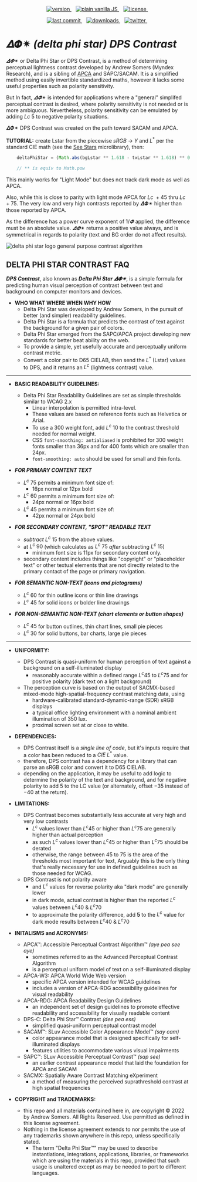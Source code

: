 <p align="center">

  <a href="https://npmjs.org/package/deltaphistar">
    <img src="https://badgen.net/npm/v/deltaphistar?color=3000c0&icon=npm" alt="version" />
  </a> &nbsp;&nbsp;
  <a href="https://github.com/Myndex/deltaphistar/src/">
    <img src="https://badgen.net/badge/JS/Vanilla/889900" alt="plain vanilla JS" />
  </a> &nbsp;&nbsp;
  <a href="https://github.com/Myndex/deltaphistar/blob/master/LICENSE.md">
    <img src="https://badgen.net/badge/license/AGPL?icon=github&color=BB5FD1" alt="license" />
  </a> &nbsp;&nbsp;
</p>
<p align="center">
  <a href="https://github.com/Myndex/deltaphistar">
    <img src="https://badgen.net/github/last-commit/Myndex/deltaphistar/?icon=github" alt="last commit" />
  </a> &nbsp;&nbsp;
  <a href="https://npmjs.org/package/deltaphistar">
    <img src="https://badgen.net/npm/dt/deltaphistar?color=6000b0&icon=npm" alt="downloads" />
  </a> &nbsp;&nbsp;
  <a href="https://twitter.com/MyndexResearch">
    <img src="https://badgen.net/badge/@/MyndexResearch?icon=twitter" alt="twitter" />
  </a> &nbsp;&nbsp;
</p>


# 𝜟𝜱✴︎ _(delta phi star) DPS Contrast_
$𝜟𝜱✴︎$ or Delta Phi Star or DPS Contrast, is a method of determining perceptual lightness contrast developed by Andrew Somers (Myndex Research), and is a sibling of [APCA](https://github.com/Myndex/SAPC-APCA) and SAPC/SACAM. It is a simplified method using easily invertible standardized maths, however it lacks some useful properties such as polarity sensitivity.

But In fact, $𝜟𝜱✴︎$ is intended for applications where a "general" simplifed perceptual contrast is desired, where polarity sensitivity is not needed or is more ambiguous. Nevertheless, polarity sensitivity can be emulated by adding $Lc\ 5$ to negative polarity situations.

𝜟𝜱✴︎ DPS Contrast was created on the path toward SACAM and APCA.

**TUTORIAL:** create Lstar from the piecewise $sRGB$ &rarr; $Y$ and $L^*$ per the standard CIE math (see the [See Stars](https://github.com/Myndex/seestars) microlibrary), then:

```js
    deltaPhiStar = (Math.abs(bgLstar ** 1.618 - txLstar ** 1.618) ** 0.618) * 1.414 - 40 ;
    
    // ** is equiv to Math.pow
```

This mainly works for "Light Mode" but does not track dark mode as well as APCA.

Also, while this is close to parity with light mode APCA for $Lc\ +45$ thru $Lc\ +75$. The very low and very high contrasts reported by 𝜟𝜱✴︎ higher than those reported by APCA.

As the difference has a power curve exponent of $1/𝜱$ applied, the difference must be an absolute value. $𝜟𝜱✴︎$ returns a positive value always, and is symmetrical in regards to polarity (text and BG order do not affect results). 

<img alt="delta phi star logo general purpose contrast algorithm" src="https://user-images.githubusercontent.com/42009457/183782606-309d650e-8c74-4701-92a3-431179ed287f.png" id="deltaphistar-contrast-logo">


## DELTA PHI STAR CONTRAST FAQ
***DPS Contrast***, also known as ***Delta Phi Star 𝜟𝜱✴︎***, is a simple formula for predicting human visual perception of contrast between text and background on computer monitors and devices. 

- **WHO WHAT WHERE WHEN WHY HOW**
    - Delta Phi Star was developed by Andrew Somers, in the pursuit of better (and simpler) readability guidelines.
    - Delta Phi Star is a formula that predicts the contrast of text against the background for a given pair of colors.
    - Delta Phi Star emerged from the SAPC/APCA project developing new standards for better beat ability on the web.
    - To provide a simple, yet usefully accurate and perceptually uniform contrast metric.
    - Convert a color pair to D65 CIELAB, then send the $L^*$ (Lstar) values to DPS, and it returns an $L^c$ (lightness contrast) value.

---
- **BASIC READABILITY GUIDELINES:**
    - Delta Phi Star Readability Guidelines are set as simple thresholds similar to WCAG 2.x 
        - Linear interpolation is permitted intra-level.
        - These values are based on reference fonts such as Helvetica or Arial.
        - To use a 300 weight font, add $L^c\ 10$ to the contrast threshold needed for normal weight.
        - CSS `font-smoothing: antialiased` is prohibited for 300 weight fonts smaller than 36px and for 400 fonts which are smaller than 24px.
        - `font-smoothing: auto` should be used for small and thin fonts.

- **_FOR PRIMARY CONTENT TEXT_**
    - $L^c\ 75$ permits a minimum font size of:
        - 16px normal or 12px bold
    - $L^c\ 60$ permits a minimum font size of:
        - 24px normal or 16px bold
    - $L^c\ 45$ permits a minimum font size of:
        - 42px normal or 24px bold
- **_FOR SECONDARY CONTENT, "SPOT" READABLE TEXT_**
    - _subtract_ $L^c\ 15$ from the above values.
    - at $L^c\ 90$ (which calculates as $L^c\ 75$ _after_ subtracting $L^c\ 15$)
        - minimum font size is 11px for secondary content only.
    - secondary content includes things like "copyright" or "placeholder text" or other textual elements that are not directly related to the primary contact of the page or primary navigation.

- **_FOR SEMANTIC NON-TEXT (icons and pictograms)_**
    - $L^c\ 60$ for thin outline icons or thin line drawings
    - $L^c\ 45$ for solid icons or bolder line drawings
- **_FOR NON-SEMANTIC NON-TEXT (chart elements or button shapes)_**
    - $L^c\ 45$ for button outlines, thin chart lines, small pie pieces
    - $L^c\ 30$ for solid buttons, bar charts, large pie pieces

---

- **UNIFORMITY:**
    - DPS Contrast is quasi-uniform for human perception of text against a background on a self-illuminated display
        - reasonably accurate within a defined range $L^c 45$ to $L^c 75$ and for positive polarity (dark text on a light background)
    - The perception curve is based on the output of SACMX-based mixed-mode high-spatial-frequency contrast matching data, using
        - hardware-calibrated standard-dynamic-range (SDR) sRGB displays
        - a typical office lighting environment with a nominal ambient illumination of 350 lux.
        - proximal screen set at or close to white.

- **DEPENDENCIES:**
    - DPS Contrast itself is a *single line of code*, but it's inputs require that a color has been reduced to a $CIE\ L^*$ value.
    - therefore, DPS contrast has a dependency for a library that can parse an sRGB color and convert it to D65 CIELAB.
    - depending on the application, it may be useful to add logic to determine the polarity of the text and background, and for negative polarity to add $5$ to the LC value (or alternately, offset $-35$ instead of $-40$ at the return).

- **LIMITATIONS:**
    - DPS Contrast becomes substantially less accurate at very high and very low contrasts
        - $L^c$ values lower than $L^c 45$ or higher than $L^c 75$ are generally higher than actual perception
        - as such $L^c$ values lower than $L^c 45$ or higher than $L^c 75$ should be derated
        - otherwise, the range between 45 to 75 is the area of the thresholds most important for text, Arguably this is the only thing that's really necessary for use in defined guidelines such as those needed for WCAG.
    - DPS Contrast is not polarity aware
        - and $L^c$ values for reverse polarity aka "dark mode" are generally lower
        - in dark mode, actual contrast is higher than the reported $L^c$ values between $L^c 40$ & $L^c 70$
        - to approximate the polarity difference, add **$5$** to the $L^c$ value for dark mode results between $L^c 40$ & $L^c 70$

- **INITALISMS and ACRONYMS:**
    - APCA™: Accessible Perceptual Contrast Algorithm™ *(aye pea see aye)*
        - sometimes referred to as the Advanced Perceptual Contrast Algorithm
        - is a perceptual uniform model of text on a self-illuminated display
    - APCA-W3: APCA World Wide Web version
        - specific APCA version intended for WCAG guidelines
        - includes a version of APCA-RDG accessibility guidelines for visual readability
    - APCA-RDG: APCA Readability Design Guidelines 
        - an independent set of design guidelines to promote effective readability and accessibility for visually readable content
    - DPS-C: Delta Phi Star™ Contrast *(dee pea ess)*
        - simplified quasi-uniform perceptual contrast model
    - SACAM™: SLuv Accessible Color Appearance Model™ *(say cam)*
        - color appearance model that is designed specifically for self-illuminated displays
        - features utilities to accommodate various visual impairments
    - SAPC™: SLuv Accessible Perceptual Contrast™ *(sap see)*
        - an earlier contrast appearance model that laid the foundation for APCA and SACAM
    - SACMX: Spatially Aware Contrast Matching eXperiment
        - a method of measuring the perceived suprathreshold contrast at high spatial frequencies
 
 - **COPYRIGHT and TRADEMARKS:**
     - this repo and all materials contained here in, are copyright © 2022 by Andrew Somers. All Rights Reserved. Use permitted as defined in this license agreement.
     - Nothing in the license agreement extends to nor permits the use of any trademarks shown anywhere in this repo, unless specifically stated.
         - The term "Delta Phi Star™" may be used to describe instantiations, integrations, applications, libraries, or frameworks which are using the materials in this repo, provided that such usage is unaltered except as may be needed to port to different languages.

